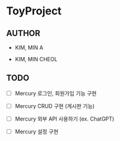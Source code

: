 # ToyProject

## AUTHOR

- KIM, MIN A 

- KIM, MIN CHEOL

## TODO

- [ ] Mercury 로그인, 회원가입 기능 구현

- [ ] Mercury CRUD 구현 (게시판 기능)

- [ ] Mercury 외부 API 사용하기 (ex. ChatGPT)

- [ ] Mercury 설정 구현
